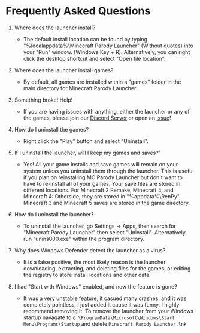 # Frequently Asked Questions

1. Where does the launcher install?
   - The default install location can be found by typing "%localappdata%\Minecraft Parody Launcher" (Without quotes) into your "Run" window. (Windows Key + R). Alternatively, you can right click the desktop shortcut and select "Open file location".

2. Where does the launcher install games?
   - By default, all games are installed within a "games" folder in the main directory for Minecraft Parody Launcher.

3. Something broke! Help!
   - If you are having issues with anything, either the launcher or any of the games, please join our [Discord Server](https://discord.gg/E3JpHfvMes) or open an [issue](https://github.com/KilLo445/NFSPatcher/issues)!

4. How do I uninstall the games?
   - Right click the "Play" button and select "Uninstall".

5. If I uninstall the launcher, will I keep my games and saves?"
   - Yes! All your game installs and save games will remain on your system unless you uninstall them through the launcher. This is useful if you plan on reinstalling MC Parody Launcher but don't want to have to re-install all of your games. Your save files are stored in different locations. For Minecraft 2 Remake, Minecraft 4, and Minecraft 4: Otherside, they are stored in "%appdata%\RenPy". Minecraft 3 and Minecraft 5 saves are stored in the game directory.

6. How do I uninstall the launcher?
   - To uninstall the launcher, go Settings -> Apps, then search for "Minecraft Parody Launcher" then select "Uninstall". Alternatively, run "unins000.exe" within the program directory.

7. Why does Windows Defender detect the launcher as a virus?
   - It is a false positive, the most likely reason is the launcher downloading, extracting, and deleting files for the games, or editing the registry to store install locations and other data.

8. I had "Start with Windows" enabled, and now the feature is gone?
   - It was a very unstable feature, it casued many crashes, and it was completely pointless, I just added it cause it was funny. I highly recommend removing it.
   To remove the launcher from your Windows startup navagate to `C:\ProgramData\Microsoft\Windows\Start Menu\Programs\Startup` and delete `Minecraft Parody Launcher.lnk`